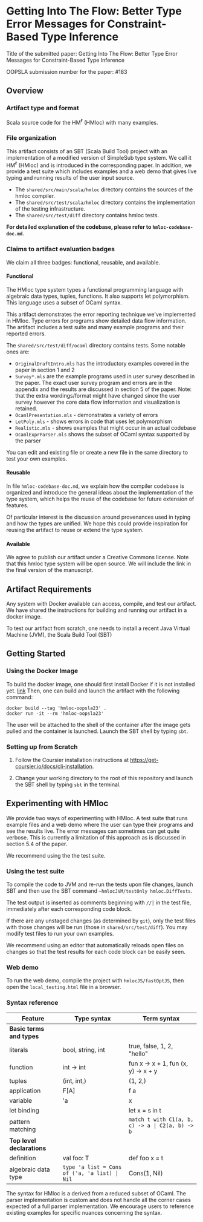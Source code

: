 # Getting Into The Flow: Better Type Error Messages for Constraint-Based Type Inference

Title of the submitted paper: Getting Into The Flow: Better Type Error Messages for Constraint-Based Type Inference

OOPSLA submission number for the paper: #183

## Overview

### Artifact type and format

Scala source code for the HM<sup>ℓ</sup> (HMloc) with many examples.

### File organization

This artifact consists of an SBT (Scala Build Tool) project with an implementation of
a modified version of SimpleSub type system. We call it  HM<sup>ℓ</sup> (HMloc) and is
introduced in the corresponding paper. In addition, we provide a test suite which
includes examples and a web demo that gives live typing and running results
of the user input source.

- The `shared/src/main/scala/hmloc` directory contains the sources of the hmloc compiler.
- The `shared/src/test/scala/hmloc` directory contains the implementation of the testing infrastructure.
- The `shared/src/test/diff` directory contains hmloc tests.

**For detailed explanation of the codebase, please refer to `hmloc-codebase-doc.md`**.

### Claims to artifact evaluation badges

We claim all three badges: functional, reusable, and available.

#### Functional

The HMloc type system types a functional programming language with algebraic
data types, tuples, functions. It also supports let polymorphism. This language
uses a subset of OCaml syntax.

This artifact demonstrates the error reporting technique we've implemented in
HMloc. Type errors for programs show detailed data flow information. The artifact
includes a test suite and many example programs and their reported errors.

The `shared/src/test/diff/ocaml` directory contains tests. Some notable ones are:
  - `OriginalDraftIntro.mls` has the introductory examples covered in the paper in section 1 and 2
  - `Survey*.mls` are the example programs used in user survey described in the paper. The exact user survey program and errors are in the appendix and the results are discussed in section 5 of the paper. Note: that the extra wordings/format might have changed since the user survey however the core data flow information and visualization is retained.
  - `OcamlPresentation.mls` - demonstrates a variety of errors
  - `LetPoly.mls` - shows errors in code that uses let polymorphism
  - `Realistic.mls` - shows examples that might occur in an actual codebase
  - `OcamlExprParser.mls` shows the subset of OCaml syntax supported by the parser

You can edit and existing file or create a new file in the same directory to test
your own examples.

#### Reusable

In file `hmloc-codebase-doc.md`,
we explain how the compiler codebase is organized and introduce the general ideas
about the implementation of the type system, which helps the reuse of the codebase for
future extension of features.

Of particular interest is the discussion around provenances used in typing and how
the types are unified. We hope this could provide inspiration for reusing the
artifact to reuse or extend the type system.

#### Available

We agree to publish our artifact under a Creative Commons license.
Note that this hmloc type system will be open source.
We will include the link in the final version of the manuscript.

## Artifact Requirements

Any system with Docker available can access, compile, and test our artifact.
We have shared the instructions for building and running our artifact in a
docker image.

To test our artifact from scratch, one needs to install
a recent Java Virtual Machine (JVM), the Scala Build Tool (SBT)

## Getting Started

### Using the Docker Image

To build the docker image, one should first install Docker if it is not installed yet. [link](https://docs.docker.com/engine/install/)
Then, one can build and launch the artifact with the following command:

```
docker build --tag 'hmloc-oopsla23' .
docker run -it --rm 'hmloc-oopsla23'
```

The user will be attached to the shell of the container after the image gets pulled and the container is launched. Launch the SBT shell by typing `sbt`.

### Setting up from Scratch

1. Follow the Coursier installation instructions at https://get-coursier.io/docs/cli-installation.

2. Change your working directory to the root of this repository and
   launch the SBT shell by typing `sbt` in the terminal.

## Experimenting with HMloc

We provide two ways of experimenting with HMloc. A test suite that runs example files and a web demo where the user can type their programs and see the results live. The error messages can sometimes can get quite verbose. This is currently a limitation of this approach as is discussed in section 5.4 of the paper.

We recommend using the the test suite.

### Using the test suite

To compile the code to JVM and re-run the tests upon file changes,
launch SBT and then use the SBT command `~hmlocJVM/testOnly hmloc.DiffTests`.

The test output is inserted as comments beginning with `//│` in the test file,
immediately after each corresponding code block.

If there are any unstaged changes (as determined by `git`),
only the test files with those changes will be run (those in `shared/src/test/diff`). You may modify test files to run your own examples.

We recommend using an editor that automatically reloads open files on changes so that the test results for each code block can be easily seen.

### Web demo

To run the web demo, compile the project with `hmlocJS/fastOptJS`, 
then open the `local_testing.html` file in a browser.

### Syntax reference

| **Feature** | **Type syntax** | **Term syntax** |
| -- | -- | -- |
| **Basic terms and types** | | |
| literals | bool, string, int | true, false, 1, 2, "hello" |
| function | int -> int | fun x -> x + 1, fun (x, y) -> x + y |
| tuples | (int, int,) | (1, 2,) |
| application | F[A] | f a |
| variable | 'a | x |
| let binding | | let x = s in t |
| pattern matching | | `match t with C1(a, b, c) -> a \| C2(a, b) -> b` |
| **Top level declarations** | | |
| definition | val foo: T | def foo x = t |
| algebraic data type | `type 'a list = Cons of ('a, 'a list) \| Nil` | Cons(1, Nil) |

The syntax for HMloc is a derived from a reduced subset of OCaml. The parser implementation is custom and does not handle all the corner cases expected of a full parser implementation. We encourage users to reference existing examples for specific nuances concerning the syntax.
